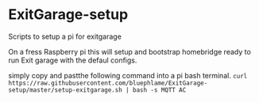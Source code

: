 # ExitGarage-setup
Scripts to setup a pi for exitgarage


On a fress Raspberry pi this will setup and bootstrap homebridge ready to run Exit garage with the defaul configs.

simply copy and pastthe following command into a pi bash terminal.
`curl https://raw.githubusercontent.com/bluephlame/ExitGarage-setup/master/setup-exitgarage.sh | bash -s MQTT AC`
